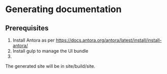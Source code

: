 # Generating documentation

## Prerequisites
1. Install Antora as per https://docs.antora.org/antora/latest/install/install-antora/
2. Install gulp to manage the UI bundle
3. 
The generated site will be in site/build/site.
